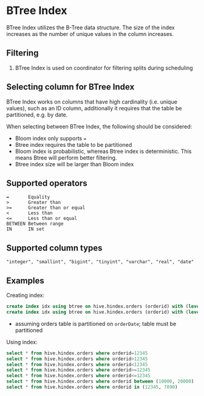 # BTree Index

BTree Index utilizes the B-Tree data structure.
The size of the index increases as the number
of unique values in the column increases.

## Filtering

1. BTree Index is used on coordinator for filtering splits during scheduling

## Selecting column for BTree Index

BTree Index works on columns that have high cardinality (i.e. unique values),
such as an ID column, additionally it requires that the table be partitioned,
e.g. by date.

When selecting between BTree Index, the following should be considered:
- Bloom index only supports `=`
- Btree index requires the table to be partitioned
- Bloom index is probabilistic, whereas Btree index is deterministic. This means Btree will perform better filtering.
- Btree index size will be larger than Bloom index

## Supported operators

    =       Equality
    >       Greater than
    >=      Greater than or equal
    <       Less than
    <=      Less than or equal
    BETWEEN Between range
    IN      IN set

## Supported column types
    "integer", "smallint", "bigint", "tinyint", "varchar", "real", "date"

## Examples

Creating index:
```sql
create index idx using btree on hive.hindex.orders (orderid) with (level=partition) where orderDate='01-10-2020' ;
create index idx using btree on hive.hindex.orders (orderid) with (level=partition) where orderDate in ('01-10-2020', '01-10-2020');
```

* assuming orders table is partitioned on `orderDate`; table must be partitioned

Using index:
```sql
select * from hive.hindex.orders where orderid=12345
select * from hive.hindex.orders where orderid>12345
select * from hive.hindex.orders where orderid<12345
select * from hive.hindex.orders where orderid>=12345
select * from hive.hindex.orders where orderid<=12345
select * from hive.hindex.orders where orderid between (10000, 20000)
select * from hive.hindex.orders where orderid in (12345, 7890)
```